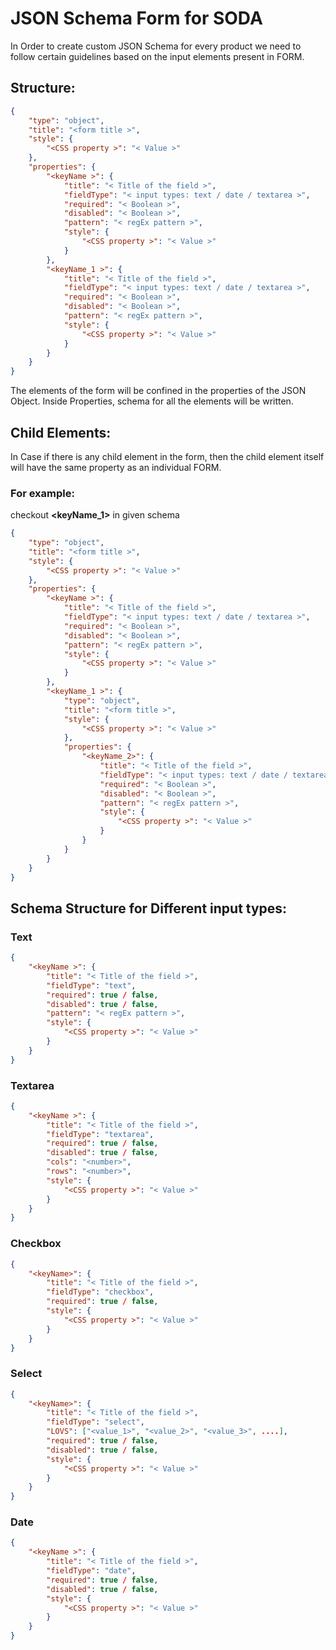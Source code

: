 # JSON Schema Form for SODA
In Order to create custom JSON Schema for every product we need to follow certain guidelines based on the input elements present in FORM.

## Structure: 
```json
{
    "type": "object",
    "title": "<form title >",
    "style": {
        "<CSS property >": "< Value >"
    },
    "properties": {
        "<keyName >": {
            "title": "< Title of the field >",
            "fieldType": "< input types: text / date / textarea >",
            "required": "< Boolean >",
            "disabled": "< Boolean >",
            "pattern": "< regEx pattern >",
            "style": {
                "<CSS property >": "< Value >"
            }
        },
        "<keyName_1 >": {
            "title": "< Title of the field >",
            "fieldType": "< input types: text / date / textarea >",
            "required": "< Boolean >",
            "disabled": "< Boolean >",
            "pattern": "< regEx pattern >",
            "style": {
                "<CSS property >": "< Value >"
            }
        }
    }
}
```
The elements of the form will be confined in the properties of the JSON Object. Inside Properties, schema for all the elements will be written. 

## Child Elements:
In Case if there is any child element in the form, then the child element itself will have the same property as an individual FORM.

### For example:  
checkout **<keyName_1>** in given schema
```json
{
    "type": "object",
    "title": "<form title >",
    "style": {
        "<CSS property >": "< Value >"
    },
    "properties": {
        "<keyName >": {
            "title": "< Title of the field >",
            "fieldType": "< input types: text / date / textarea >",
            "required": "< Boolean >",
            "disabled": "< Boolean >",
            "pattern": "< regEx pattern >",
            "style": {
                "<CSS property >": "< Value >"
            }
        },
        "<keyName_1 >": {
            "type": "object",
            "title": "<form title >",
            "style": {
                "<CSS property >": "< Value >"
            },
            "properties": {
                "<keyName_2>": {
                    "title": "< Title of the field >",
                    "fieldType": "< input types: text / date / textarea >",
                    "required": "< Boolean >",
                    "disabled": "< Boolean >",
                    "pattern": "< regEx pattern >",
                    "style": {
                        "<CSS property >": "< Value >"
                    }
                }
            }
        }
    }
}
```

## Schema Structure for Different input types:
### Text
```json
{
    "<keyName >": {
        "title": "< Title of the field >",
        "fieldType": "text",
        "required": true / false,
        "disabled": true / false,
        "pattern": "< regEx pattern >",
        "style": {
            "<CSS property >": "< Value >"
        }
    }
}
```
### Textarea
```json
{
    "<keyName >": {
        "title": "< Title of the field >",
        "fieldType": "textarea",
        "required": true / false,
        "disabled": true / false,
        "cols": "<number>",
        "rows": "<number>",
        "style": {
            "<CSS property >": "< Value >"
        }
    }
}
```

### Checkbox
```json
{
    "<keyName>": {
        "title": "< Title of the field >",
        "fieldType": "checkbox",
        "required": true / false,
        "style": {
            "<CSS property >": "< Value >"
        }
    }
}
```


### Select
```json
{
    "<keyName>": {
        "title": "< Title of the field >",
        "fieldType": "select",
        "LOVS": ["<value_1>", "<value_2>", "<value_3>", ....],
        "required": true / false,
        "disabled": true / false,
        "style": {
            "<CSS property >": "< Value >"
        }
    }
}
```


### Date
```json
{
    "<keyName >": {
        "title": "< Title of the field >",
        "fieldType": "date",
        "required": true / false,
        "disabled": true / false,
        "style": {
            "<CSS property >": "< Value >"
        }
    }
}
```

